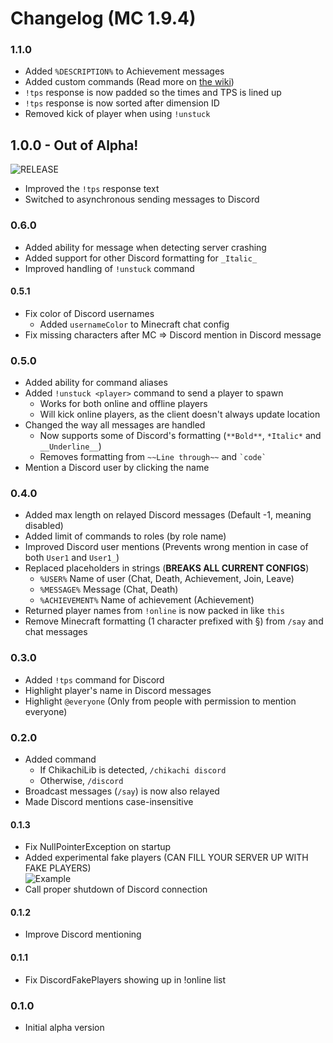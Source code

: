 # Changelog (MC 1.9.4)

### 1.1.0
- Added `%DESCRIPTION%` to Achievement messages
- Added custom commands (Read more on [the wiki](https://github.com/Chikachi/ChikachiDiscord/wiki/Custom-Commands))
- `!tps` response is now padded so the times and TPS is lined up
- `!tps` response is now sorted after dimension ID
- Removed kick of player when using `!unstuck`

## 1.0.0 - Out of Alpha!
![RELEASE](https://media.giphy.com/media/duGmnxv5TZDy/giphy.gif)
- Improved the `!tps` response text
- Switched to asynchronous sending messages to Discord

### 0.6.0
- Added ability for message when detecting server crashing
- Added support for other Discord formatting for `_Italic_`
- Improved handling of `!unstuck` command

#### 0.5.1
- Fix color of Discord usernames
	- Added `usernameColor` to Minecraft chat config
- Fix missing characters after MC => Discord mention in Discord message

### 0.5.0
- Added ability for command aliases
- Added `!unstuck <player>` command to send a player to spawn
	- Works for both online and offline players
	- Will kick online players, as the client doesn't always update location
- Changed the way all messages are handled
	- Now supports some of Discord's formatting (`**Bold**`, `*Italic*` and `__Underline__`)
	- Removes formatting from `~~Line through~~` and ``` `code` ```
- Mention a Discord user by clicking the name

### 0.4.0
- Added max length on relayed Discord messages (Default -1, meaning disabled)
- Added limit of commands to roles (by role name)
- Improved Discord user mentions (Prevents wrong mention in case of both `User1` and `User1_`)
- Replaced placeholders in strings (**BREAKS ALL CURRENT CONFIGS**)
	- `%USER%` Name of user (Chat, Death, Achievement, Join, Leave)
	- `%MESSAGE%` Message (Chat, Death)
	- `%ACHIEVEMENT%` Name of achievement (Achievement)
- Returned player names from `!online` is now packed in like `this`
- Remove Minecraft formatting (1 character prefixed with §) from `/say` and chat messages

### 0.3.0
- Added `!tps` command for Discord
- Highlight player's name in Discord messages
- Highlight `@everyone` (Only from people with permission to mention everyone)

### 0.2.0
- Added command
	- If ChikachiLib is detected, `/chikachi discord`
	- Otherwise, `/discord`
- Broadcast messages (`/say`) is now also relayed
- Made Discord mentions case-insensitive

#### 0.1.3
- Fix NullPointerException on startup
- Added experimental fake players (CAN FILL YOUR SERVER UP WITH FAKE PLAYERS)  
![Example](https://ss.chikachi.net/2016-05-05_03-10-13_7109d217-ef20-4979-a5a4-0baa8c8a46c4.png)
- Call proper shutdown of Discord connection

#### 0.1.2
- Improve Discord mentioning

#### 0.1.1
- Fix DiscordFakePlayers showing up in !online list

### 0.1.0
- Initial alpha version